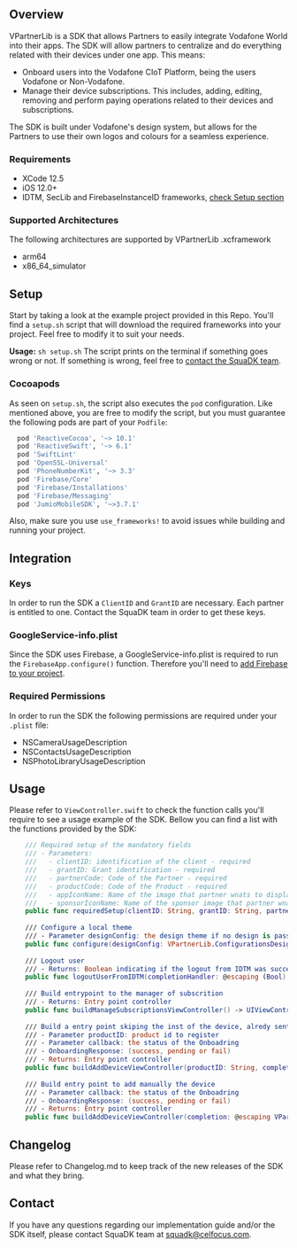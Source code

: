 ## Overview
VPartnerLib is a SDK that allows Partners to easily integrate Vodafone World into their apps.
The SDK will allow partners to centralize and do everything related with their devices under one app. This means:

- Onboard users into the Vodafone CIoT Platform, being the users Vodafone or Non-Vodafone.
- Manage their device subscriptions. This includes, adding, editing, removing and perform paying operations related to their devices and subscriptions. 

The SDK is built under Vodafone's design system, but allows for the Partners to use their own logos and colours for a seamless experience. 

### Requirements
- XCode 12.5
- iOS 12.0+
- IDTM, SecLib and FirebaseInstanceID frameworks, [check Setup section](#setup)

### Supported Architectures
The following architectures are supported by VPartnerLib .xcframework
- arm64
- x86_64_simulator

## Setup
Start by taking a look at the example project provided in this Repo. 
You'll find a `setup.sh` script that will download the required frameworks into your project. Feel free to modify it to suit your needs.

**Usage:** `sh setup.sh`
The script prints on the terminal if something goes wrong or not. If something is wrong, feel free to [contact the SquaDK team](#contact).

### Cocoapods
As seen on `setup.sh`, the script also executes the `pod` configuration. Like mentioned above, you are free to modify the script, but you must guarantee the following pods are part of your `Podfile`:

```ruby
  pod 'ReactiveCocoa', '~> 10.1'
  pod 'ReactiveSwift', '~> 6.1'
  pod 'SwiftLint'
  pod 'OpenSSL-Universal'
  pod 'PhoneNumberKit', '~> 3.3'
  pod 'Firebase/Core'
  pod 'Firebase/Installations'
  pod 'Firebase/Messaging'
  pod 'JumioMobileSDK', '~>3.7.1'
```

Also, make sure you use `use_frameworks!` to avoid issues while building and running your project.

## Integration

### Keys
In order to run the SDK a `ClientID` and `GrantID` are necessary.
Each partner is entitled to one. Contact the SquaDK team in order to get these keys.

### GoogleService-info.plist
Since the SDK uses Firebase, a GoogleService-info.plist is required to run the `FirebaseApp.configure()` function. 
Therefore you'll need to [add Firebase to your project](#https://firebase.google.com/docs/ios/setup?hl=pt).

### Required Permissions
In order to run the SDK the following permissions are required under your `.plist` file:
- NSCameraUsageDescription
- NSContactsUsageDescription
- NSPhotoLibraryUsageDescription

## Usage

Please refer to `ViewController.swift` to check the function calls you'll require to see a usage example of the SDK. Bellow you can find a list with the functions provided by the SDK:

```swift
    /// Required setup of the mandatory fields
    /// - Parameters:
    ///   - clientID: identification of the client - required
    ///   - grantID: Grant identification - required
    ///   - partnerCode: Code of the Partner - required
    ///   - productCode: Code of the Product - required
    ///   - appIconName: Name of the image that partner wnats to display on splashscreen - optional (default - nil)
    ///   - sponsorIconName: Name of the sponsor image that partner wnats to display on splashscreen - optional (default - Connected by Vodafone white logo)
    public func requiredSetup(clientID: String, grantID: String, partnerCode: String, productCode: String, appIconName: String? = nil, sponsorIconName: String? = nil)
    
    /// Configure a local theme
    /// - Parameter designConfig: the design theme if no design is passed it will accept the default
    public func configure(designConfig: VPartnerLib.ConfigurationsDesign = ConfigurationsDesign.defaultDesignConfiguration)
    
    /// Logout user
    /// - Returns: Boolean indicating if the logout from IDTM was successful or not
    public func logoutUserFromIDTM(completionHandler: @escaping (Bool) -> Void)
    
    /// Build entrypoint to the manager of subscrition
    /// - Returns: Entry point controller
    public func buildManageSubscriptionsViewController() -> UIViewController
    
    /// Build a entry point skiping the inst of the device, alredy sent in the parameter
    /// - Parameter productID: product id to register
    /// - Parameter callback: the status of the Onboadring
    /// - OnboardingResponse: (success, pending or fail)
    /// - Returns: Entry point controller
    public func buildAddDeviceViewController(productID: String, completion: @escaping VPartnerLib.OnboardingCompletionHandler) -> UIViewController
    
    /// Build entry point to add manually the device
    /// - Parameter callback: the status of the Onboadring
    /// - OnboardingResponse: (success, pending or fail)
    /// - Returns: Entry point controller
    public func buildAddDeviceViewController(completion: @escaping VPartnerLib.OnboardingCompletionHandler) -> UIViewController
```

## Changelog
Please refer to Changelog.md to keep track of the new releases of the SDK and what they bring.

## Contact
If you have any questions regarding our implementation guide and/or the SDK itself, please contact SquaDK team at squadk@celfocus.com. 

